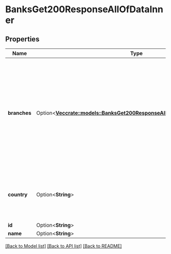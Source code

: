 # BanksGet200ResponseAllOfDataInner

## Properties

Name | Type | Description | Notes
------------ | ------------- | ------------- | -------------
**branches** | Option<[**Vec<crate::models::BanksGet200ResponseAllOfDataInnerBranchesInner>**](_banks_get_200_response_allOf_data_inner_branches_inner.md)> | If the bank operates across multiple branches within a country, this property will be included, listing all the branches available from the bank. | [optional]
**country** | Option<**String**> | The ISO 3166 alpha-2 country code in which the bank operates. | [optional]
**id** | Option<**String**> |  | [optional]
**name** | Option<**String**> |  | [optional]

[[Back to Model list]](../README.md#documentation-for-models) [[Back to API list]](../README.md#documentation-for-api-endpoints) [[Back to README]](../README.md)


